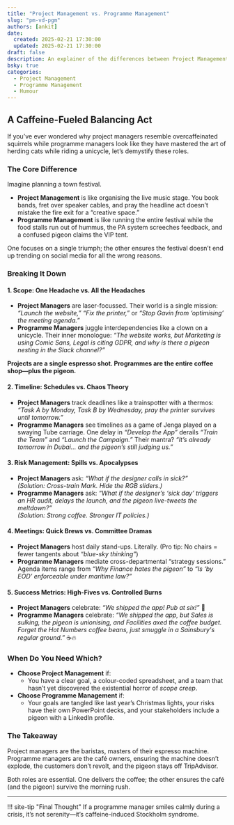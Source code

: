 ```yaml
---
title: "Project Management vs. Programme Management"
slug: "pm-vd-pgm"
authors: [ankit]
date: 
  created: 2025-02-21 17:30:00
  updated: 2025-02-21 17:30:00
draft: false
description: An explainer of the differences between Project Management and Programme Management with a dash of humour.
bsky: true
categories:
  - Project Management
  - Programme Management
  - Humour
---
```


## A Caffeine-Fueled Balancing Act  

If you’ve ever wondered why project managers resemble overcaffeinated squirrels while programme managers look like they have mastered the art of herding cats while riding a unicycle, let’s demystify these roles.  

<!-- more -->
### The Core Difference  

Imagine planning a town festival.  

- **Project Management** is like organising the live music stage. You book bands, fret over speaker cables, and pray the headline act doesn’t mistake the fire exit for a “creative space.”  
- **Programme Management** is like running the entire festival while the food stalls run out of hummus, the PA system screeches feedback, and a confused pigeon claims the VIP tent.  

One focuses on a single triumph; the other ensures the festival doesn’t end up trending on social media for all the wrong reasons.  


### Breaking It Down  

#### 1. Scope: One Headache vs. All the Headaches  

- **Project Managers** are laser-focussed. Their world is a single mission: *“Launch the website,” “Fix the printer,”* or *“Stop Gavin from ‘optimising’ the meeting agenda.”*  
- **Programme Managers** juggle interdependencies like a clown on a unicycle. Their inner monologue: *“The website works, but Marketing is using Comic Sans, Legal is citing GDPR, and why is there a *pigeon* nesting in the Slack channel?”*  

**Projects are a single espresso shot. Programmes are the entire coffee shop—plus the pigeon.**  

#### 2. Timeline: Schedules vs. Chaos Theory  

- **Project Managers** track deadlines like a trainspotter with a thermos: *“Task A by Monday, Task B by Wednesday, pray the printer survives until tomorrow.”*  
- **Programme Managers** see timelines as a game of Jenga played on a swaying Tube carriage. One delay in *“Develop the App”* derails *“Train the Team”* and *“Launch the Campaign.”* Their mantra? *“It’s already tomorrow in Dubai… and the pigeon’s still judging us.”*  


#### 3. Risk Management: Spills vs. Apocalypses  

- **Project Managers** ask: *“What if the designer calls in sick?”*  
  *(Solution: Cross-train Mark. Hide the RGB sliders.)*  
- **Programme Managers** ask: *“What if the designer’s ‘sick day’ triggers an HR audit, delays the launch, and the pigeon live-tweets the meltdown?”*  
  *(Solution: Strong coffee. Stronger IT policies.)*  


#### 4. Meetings: Quick Brews vs. Committee Dramas  

- **Project Managers** host daily stand-ups. Literally. (Pro tip: No chairs = fewer tangents about *“blue-sky thinking”*)  
- **Programme Managers** mediate cross-departmental “strategy sessions.” Agenda items range from *“Why Finance hates the pigeon”* to *“Is ‘by EOD’ enforceable under maritime law?”*  


#### **5. Success Metrics: High-Fives vs. Controlled Burns**  
- **Project Managers** celebrate: *“We shipped the app! Pub at six!”* 🍻  
- **Programme Managers** celebrate: *“We shipped the app, but Sales is sulking, the pigeon is unionising, and Facilities axed the coffee budget. Forget the Hot Numbers coffee beans, just smuggle in a Sainsbury's regular ground.”* ☕🔥  


### When Do You Need Which?  

- **Choose Project Management** if:  
    - You have a clear goal, a colour-coded spreadsheet, and a team that hasn’t yet discovered the existential horror of *scope creep*.  
- **Choose Programme Management** if:  
    - Your goals are tangled like last year’s Christmas lights, your risks have their own PowerPoint decks, and your stakeholders include a pigeon with a LinkedIn profile.  


### The Takeaway  

Project managers are the baristas, masters of their espresso machine. Programme managers are the café owners, ensuring the machine doesn’t explode, the customers don’t revolt, and the pigeon stays off TripAdvisor.  

Both roles are essential. One delivers the coffee; the other ensures the café (and the pigeon) survive the morning rush.  

--- 

!!! site-tip "Final Thought"
    If a programme manager smiles calmly during a crisis, it’s not serenity—it’s caffeine-induced Stockholm syndrome.  

